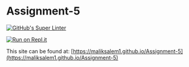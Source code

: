 # Assignment-5

[![GitHub's Super Linter](https://github.com/maliksalem1/Assignment-5/workflows/GitHub's%20Super%20Linter/badge.svg)](https://github.com/maliksalem1/Assignment-5/actions)

[![Run on Repl.it](https://repl.it/badge/github/maliksalem1/Assignment-5)](https://repl.it/github/maliksalem1/Assignment-5)

This site can be found at: [https://maliksalem1.github.io/Assignment-5](https://maliksalem1.github.io/Assignment-5)
